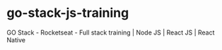 # go-stack-js-training
GO Stack - Rocketseat -  Full stack training | Node JS | React JS | React Native
